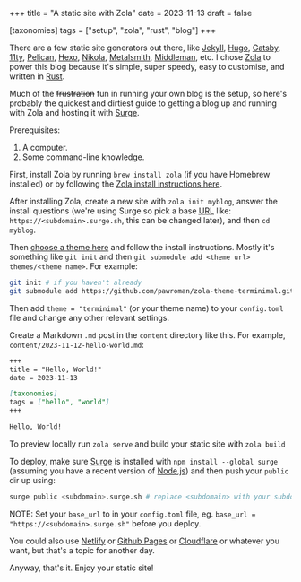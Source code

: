 +++
title = "A static site with Zola"
date = 2023-11-13
draft = false

[taxonomies]
tags = ["setup", "zola", "rust", "blog"]
+++

There are a few static site generators out there, like [Jekyll](https://jekyllrb.com), [Hugo](https://gohugo.io), [Gatsby](https://www.gatsbyjs.org), [11ty](https://www.11ty.dev/), [Pelican](https://getpelican.com), [Hexo](https://hexo.io), [Nikola](https://getnikola.com), [Metalsmith](https://metalsmith.io), [Middleman](https://middlemanapp.com), etc. I chose [Zola](https://getzola.org) to power this blog because it's simple, super speedy, easy to customise, and written in [Rust](https://www.rust-lang.org).

Much of the ~~frustration~~ fun in running your own blog is the setup, so here's probably the quickest and dirtiest guide to getting a blog up and running with Zola and hosting it with [Surge](https://surge.sh).

Prerequisites:

1. A computer.
2. Some command-line knowledge.

<!-- more -->

First, install Zola by running `brew install zola` (if you have Homebrew installed) or by following the [Zola install instructions here](https://www.getzola.org/documentation/getting-started/installation/).

After installing Zola, create a new site with `zola init myblog`, answer the install questions (we're using Surge so pick a base <abbr title="Uniform Resource Locator">URL</abbr> like: `https://<subdomain>.surge.sh`, this can be changed later), and then `cd myblog`.

Then [choose a theme here](https://www.getzola.org/themes/) and follow the install instructions. Mostly it's something like `git init` and then `git submodule add <theme url> themes/<theme name>`. For example:

```bash
git init # if you haven't already
git submodule add https://github.com/pawroman/zola-theme-terminimal.git themes/terminimal
```

Then add `theme = "terminimal"` (or your theme name) to your `config.toml` file and change any other relevant settings.

Create a Markdown `.md` post in the `content` directory like this. For example, `content/2023-11-12-hello-world.md`:

```markdown
+++
title = "Hello, World!"
date = 2023-11-13

[taxonomies]
tags = ["hello", "world"]
+++

Hello, World!
```

To preview locally run `zola serve` and build your static site with `zola build`

To deploy, make sure [Surge](https://surge.sh/help/getting-started-with-surge) is installed with `npm install --global surge` (assuming you have a recent version of [Node.js](https://nodejs.org)) and then push your `public` dir up using:

```bash
surge public <subdomain>.surge.sh # replace <subdomain> with your subdomain
```

NOTE: Set your `base_url` to in your `config.toml` file, eg. `base_url = "https://<subdomain>.surge.sh"` before you deploy.

You could also use [Netlify](https://www.netlify.com) or [Github Pages](https://pages.github.com) or [Cloudflare](https://pages.cloudflare.com/) or whatever you want, but that's a topic for another day.

Anyway, that's it. Enjoy your static site!
